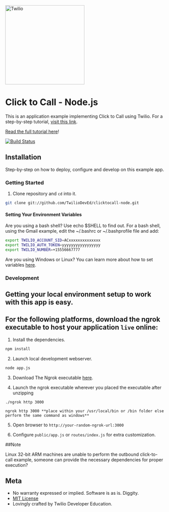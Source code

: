 
<a href="https://www.twilio.com">
  <img src="https://static0.twilio.com/marketing/bundles/marketing/img/logos/wordmark-red.svg" alt=Twilio width=250 />
</a>


# Click to Call - Node.js

This is an application example implementing Click to Call using Twilio.  For a
step-by-step tutorial, [visit this link](https://twilio.com/docs/howto/click-to-call).

[Read the full tutorial here](https://www.twilio.com/docs/tutorials/walkthrough/click-to-call/node/express)!

[![Build Status](https://travis-ci.org/TwilioDevEd/clicktocall-node.svg?branch=master)](https://travis-ci.org/TwilioDevEd/clicktocall-node)


## Installation

Step-by-step on how to deploy, configure and develop on this example app.

### Getting Started

1. Clone repository and `cd` into it.

```bash
git clone git://github.com/TwilioDevEd/clicktocall-node.git
```


#### Setting Your Environment Variables

Are you using a bash shell? Use echo $SHELL to find out. For a bash shell, using the Gmail example, edit the ~/.bashrc or ~/.bashprofile file and add:

```bash
export TWILIO_ACCOUNT_SID=ACxxxxxxxxxxxxxx
export TWILIO_AUTH_TOKEN=yyyyyyyyyyyyyyyyy
export TWILIO_NUMBER=+15556667777

```

Are you using Windows or Linux? You can learn more about how to set variables [here](https://www.java.com/en/download/help/path.xml).


### Development

Getting your local environment setup to work with this app is easy.  
---
For the following platforms, download the ngrok executable to host your application `live` online:
---


1. Install the dependencies.

```bash
npm install
```

2. Launch local development webserver.

```bash
node app.js
```

3. Download The Ngrok executable [here](https://ngrok.com/download).

4. Launch the ngrok executable wherever you placed the executable after unzipping

```windows
./ngrok http 3000
```

``` mac/bsd/linux
ngrok http 3000 **place within your /usr/local/bin or /bin folder else perform the same command as windows**
```
5. Open browser to `http://your-random-ngrok-url:3000`

6. Configure `public/app.js` or `routes/index.js` for extra customization.


##Note

Linux 32-bit ARM machines are unable to perform the outbound click-to-call example, someone can provide the necessary dependencies for
proper execution?

## Meta

* No warranty expressed or implied.  Software is as is. Diggity.
* [MIT License](http://www.opensource.org/licenses/mit-license.html)
* Lovingly crafted by Twilio Developer Education.
